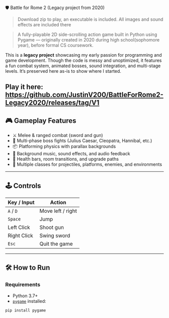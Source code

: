  🛡️ Battle for Rome 2 (Legacy project from 2020)

> Download zip to play, an executable is included. All images and sound effects are included there

> A fully-playable 2D side-scrolling action game built in Python using Pygame — originally created in 2020 during high school(sophomore year), before formal CS coursework.

This is a **legacy project** showcasing my early passion for programming and game development. Though the code is messy and unoptimized, it features a fun combat system, animated bosses, sound integration, and multi-stage levels. It’s preserved here as-is to show where I started.

Play it here: https://github.com/JustinV200/BattleForRome2-Legacy2020/releases/tag/V1
---

## 🎮 Gameplay Features

- ⚔️ Melee & ranged combat (sword and gun)
- 🧠 Multi-phase boss fights (Julius Caesar, Cleopatra, Hannibal, etc.)
- 📦 Platforming physics with parallax backgrounds
- 🎵 Background music, sound effects, and audio feedback
- 🧱 Health bars, room transitions, and upgrade paths
- 📜 Multiple classes for projectiles, platforms, enemies, and environments

---

## 🕹 Controls

| Key / Input   | Action              |
|---------------|---------------------|
| `A` / `D`     | Move left / right   |
| `Space`       | Jump                |
| Left Click    | Shoot gun           |
| Right Click   | Swing sword         |
| `Esc`         | Quit the game       |

---

## 🛠️ How to Run

### Requirements

- Python 3.7+
- [`pygame`](https://www.pygame.org/news) installed:

```bash
pip install pygame
